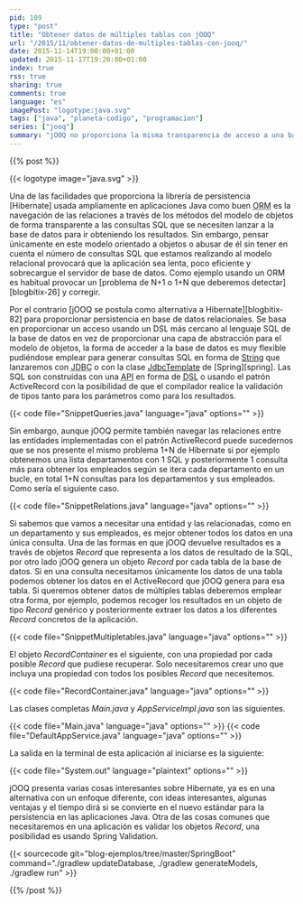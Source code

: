 ```yaml
---
pid: 109
type: "post"
title: "Obtener datos de múltiples tablas con jOOQ"
url: "/2015/11/obtener-datos-de-multiples-tablas-con-jooq/"
date: 2015-11-14T19:00:00+01:00
updated: 2015-11-17T19:20:00+01:00
index: true
rss: true
sharing: true
comments: true
language: "es"
imagePost: "logotype:java.svg"
tags: ["java", "planeta-codigo", "programacion"]
series: ["jooq"]
summary: "jOOQ no proporciona la misma transparencia de acceso a una base de datos relacional que un ORM. Para validar los datos podemos usar Spring Validation y para obtener datos de múltiples tablas lo que comento en este artículo. Usando jOOQ podemos exprimir todo el potencial del lenguaje SQL, comprobación de tipos por el compilador de argumentos y resultados, usar la base de datos como única fuente de la verdad, diferentes formas de acceso a la base de datos usando el patrón Active Record, directamente SQL, ..."
---
```


{{% post %}}

{{< logotype image="java.svg" >}}

Una de las facilidades que proporciona la librería de persistencia [Hibernate] usada ampliamente en aplicaciones Java como buen <abbr title="Object/Relational Mapping">ORM</abbr> es la navegación de las relaciones a través de los métodos del modelo de objetos de forma transparente a las consultas SQL que se necesiten lanzar a la base de datos para ir obteniendo los resultados. Sin embargo, pensar únicamente en este modelo orientado a objetos o abusar de él sin tener en cuenta el número de consultas SQL que estamos realizando al modelo relacional provocará que la aplicación sea lenta, poco eficiente y sobrecargue el servidor de base de datos. Como ejemplo usando un ORM es habitual provocar un [problema de N+1 o 1+N que deberemos detectar][blogbitix-26] y corregir.

Por el contrario [jOOQ se postula como alternativa a Hibernate][blogbitix-82] para proporcionar persistencia en base de datos relacionales. Se basa en proporcionar un acceso usando un DSL más cercano al lenguaje SQL de la base de datos en vez de proporcionar una capa de abstracción para el modelo de objetos, la forma de acceder a la base de datos es muy flexible pudiéndose emplear para generar consultas SQL en forma de [String](javadoc8:java/lang/String.html) que lanzaremos con <abbr title="Java Database Connectivity">JDBC</abbr> o con la clase [JdbcTemplate](https://docs.spring.io/spring/docs/current/javadoc-api/org/springframework/jdbc/core/JdbcTemplate.html) de [Spring][spring]. Las SQL son construidas con una <abbr title="Application Programming Interface">API</abbr> en forma de <abbr title="Domain-specific language">DSL</abbr> o usando el patrón ActiveRecord con la posibilidad de que el compilador realice la validación de tipos tanto para los parámetros como para los resultados.

{{< code file="SnippetQueries.java" language="java" options="" >}}

Sin embargo, aunque jOOQ permite también navegar las relaciones entre las entidades implementadas con el patrón ActiveRecord puede sucedernos que se nos presente el mismo problema 1+N de Hibernate si por ejemplo obtenemos una lista departamentos con 1 SQL y posteriormente 1 consulta más para obtener los empleados según se itera cada departamento en un bucle, en total 1+N consultas para los departamentos y sus empleados. Como sería el siguiente caso.

{{< code file="SnippetRelations.java" language="java" options="" >}}

Si sabemos que vamos a necesitar una entidad y las relacionadas, como en un departamento y sus empleados, es mejor obtener todos los datos en una única consulta. Una de las formas en que jOOQ devuelve resultados es a través de objetos _Record_ que representa a los datos de resultado de la SQL, por otro lado jOOQ genera un objeto _Record_ por cada tabla de la base de datos. Si en una consulta necesitamos únicamente los datos de una tabla podemos obtener los datos en el ActiveRecord que jOOQ genera para esa tabla. Si queremos obtener datos de múltiples tablas deberemos emplear otra forma, por ejemplo, podemos recoger los resultados en un objeto de tipo _Record_ genérico y posteriormente extraer los datos a los diferentes _Record_ concretos de la aplicación.

{{< code file="SnippetMultipletables.java" language="java" options="" >}}

El objeto _RecordContainer_ es el siguiente, con una propiedad por cada posible _Record_ que pudiese recuperar. Solo necesitaremos crear uno que incluya una propiedad con todos los posibles _Record_ que necesitemos.

{{< code file="RecordContainer.java" language="java" options="" >}}

Las clases completas _Main.java_ y _AppServiceImpl.java_ son las siguientes.

{{< code file="Main.java" language="java" options="" >}}
{{< code file="DefaultAppService.java" language="java" options="" >}}

La salida en la terminal de esta aplicación al iniciarse es la siguiente:

{{< code file="System.out" language="plaintext" options="" >}}

jOOQ presenta varias cosas interesantes sobre Hibernate, ya es en una alternativa con un enfoque diferente, con ideas interesantes, algunas ventajas y el tiempo dirá si se convierte en el nuevo estándar para la persistencia en las aplicaciones Java. Otra de las cosas comunes que necesitaremos en una aplicación es validar los objetos _Record_, una posibilidad es usando Spring Validation.

{{< sourcecode git="blog-ejemplos/tree/master/SpringBoot" command="./gradlew updateDatabase, ./gradlew generateModels, ./gradlew run" >}}

{{% /post %}}
